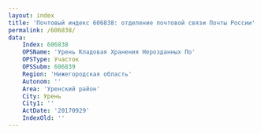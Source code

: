 ```yaml
---
layout: index
title: 'Почтовый индекс 606838: отделение почтовой связи Почты России'
permalink: /606838/
data:
    Index: 606838
    OPSName: 'Урень Кладовая Хранения Нерозданных По'
    OPSType: Участок
    OPSSubm: 606839
    Region: 'Нижегородская область'
    Autonom: ''
    Area: 'Уренский район'
    City: Урень
    City1: ''
    ActDate: '20170929'
    IndexOld: ''
---
```

